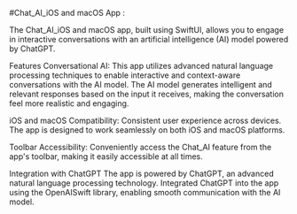 #Chat_AI_iOS and macOS App                  : 

The Chat_AI_iOS and macOS app, built using SwiftUI, allows you to engage in interactive conversations with an artificial intelligence (AI) model powered by ChatGPT.

Features
Conversational AI: This app utilizes advanced natural language processing techniques to enable interactive and context-aware conversations with the AI model. The AI model generates intelligent and relevant responses based on the input it receives, making the conversation feel more realistic and engaging.

iOS and macOS Compatibility: Consistent user experience across devices. The app is designed to work seamlessly on both iOS and macOS platforms.

Toolbar Accessibility: Conveniently access the Chat_AI feature from the app's toolbar, making it easily accessible at all times.

Integration with ChatGPT
The app is powered by ChatGPT, an advanced natural language processing technology.  Integrated ChatGPT into the app using the OpenAISwift library, enabling smooth communication with the AI model.
